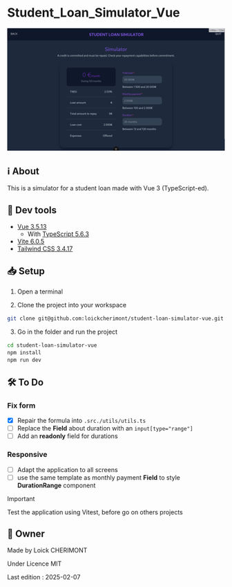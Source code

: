 # Student_Loan_Simulator_Vue

<!-- replace this sample image by an app screenshot -->
![Preview for the application](/github/preview.png)


## :information_source: About  

This is a simulator for a student loan made with Vue 3 (TypeScript-ed).


## :wrench: Dev tools
- [Vue 3.5.13](https://vuejs.org/ 'Vue 3 official website')
    * With [TypeScript 5.6.3](https://www.typescriptlang.org/ 'TypeScript official website')
- [Vite 6.0.5](https://vite.dev/ 'Vite official website')
- [Tailwind CSS 3.4.17](https://tailwindcss.com/ 'Tailwind CSS official website')

<!-- ### Prerequisites -->


## :inbox_tray: Setup

1. Open a terminal 

2. Clone the project into your workspace

```bash
git clone git@github.com:loickcherimont/student-loan-simulator-vue.git
```
3. Go in the folder and run the project

```bash
cd student-loan-simulator-vue
npm install
npm run dev
```


<!-- ### How to run ?

To Do ... -->

## :hammer_and_wrench: To Do

### Fix form
- [x] Repair the formula into `.src./utils/utils.ts`
- [ ] Replace the **Field** about duration with an `input[type="range"]`
- [ ] Add an **readonly** field for durations

### Responsive
- [ ] Adapt the application to all screens
- [ ] use the same template as monthly payment **Field** to style **DurationRange** component

> [!IMPORTANT]  
> Test the application using Vitest, before go on others projects


## :key: Owner

Made by Loick CHERIMONT 

Under Licence MIT  

Last edition : 2025-02-07

